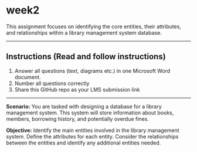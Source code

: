 # week2

This assignment focuses on identifying the core entities, their attributes, and relationships within a library management system database.

___________________________________________________________________________________________________________
## Instructions (Read and follow instructions)

1. Answer all questions (text, diagrams etc.) in one Microsoft Word document.
2. Number all questions correctly
3. Share this GitHub repo as your LMS submission link 
___________________________________________________________________________________________________________

**Scenario:** 
You are tasked with designing a database for a library management system. This system will store information about books, members, borrowing history, and potentially overdue fines.

**Objective:**
Identify the main entities involved in the library management system. Define the attributes for each entity. Consider the relationships between the entities and identify any additional entities needed.
